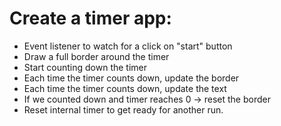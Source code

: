 # Create a timer app:
- Event listener to watch for a click on "start" button
- Draw a full border around the timer
- Start counting down the timer
- Each time the timer counts down, update the border
- Each time the timer counts down, update the text
- If we counted  down and timer reaches 0 -> reset the border
- Reset internal timer to get ready for another run.

